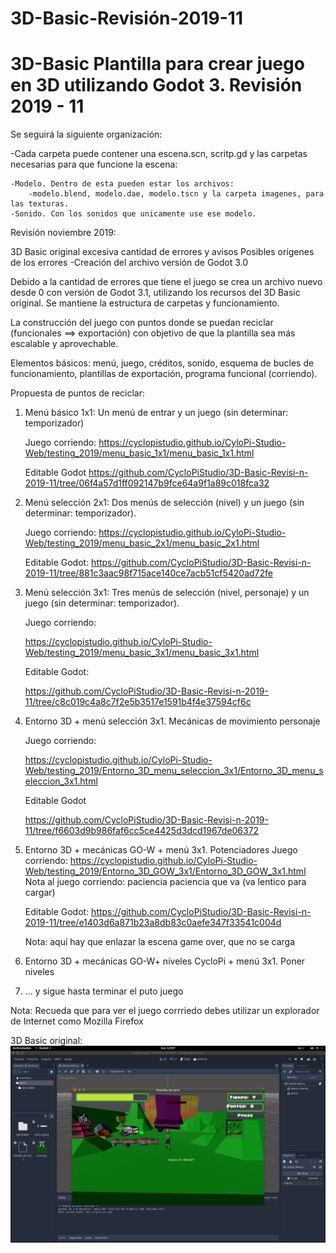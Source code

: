 # 3D-Basic-Revisión-2019-11
# 3D-Basic  Plantilla para crear juego en 3D utilizando Godot 3.   Revisión 2019 - 11

Se seguirá la siguiente organización:

-Cada carpeta puede contener una escena.scn, scritp.gd y las carpetas necesarias para que funcione la escena:

    -Modelo. Dentro de esta pueden estar los archivos:
        -modelo.blend, modelo.dae, modelo.tscn y la carpeta imagenes, para las texturas.
    -Sonido. Con los sonidos que unicamente use ese modelo.

Revisión noviembre 2019:

3D Basic original excesiva cantidad de errores y avisos
Posibles orígenes de los errores 
-Creación del archivo versión de Godot 3.0

Debido a la cantidad de errores que tiene el juego se crea un archivo nuevo desde 0 con versión de Godot 3.1, utilizando los recursos del 3D Basic original. Se mantiene la estructura de carpetas y funcionamiento.

La construcción del juego con puntos donde se puedan reciclar (funcionales ==> exportación) con objetivo de que la plantilla sea más escalable y aprovechable.

Elementos básicos: menú, juego, créditos, sonido, esquema de bucles de funcionamiento, plantillas de exportación, programa funcional (corriendo).

Propuesta de puntos de reciclar:
1. Menú básico 1x1: Un menú de entrar y un juego (sin determinar: temporizador)

    Juego corriendo:
    https://cyclopistudio.github.io/CyloPi-Studio-Web/testing_2019/menu_basic_1x1/menu_basic_1x1.html

    Editable Godot
    https://github.com/CycloPiStudio/3D-Basic-Revisi-n-2019-11/tree/06f4a57d1ff092147b9fce64a9f1a89c018fca32


2. Menú selección 2x1: Dos menús de selección (nivel) y un juego (sin determinar: temporizador).

    Juego corriendo:
    https://cyclopistudio.github.io/CyloPi-Studio-Web/testing_2019/menu_basic_2x1/menu_basic_2x1.html

    Editable Godot:
    https://github.com/CycloPiStudio/3D-Basic-Revisi-n-2019-11/tree/881c3aac98f715ace140ce7acb51cf5420ad72fe


3. Menú selección 3x1: Tres menús de selección (nivel, personaje) y un juego (sin determinar: temporizador).

    Juego corriendo:
    
    https://cyclopistudio.github.io/CyloPi-Studio-Web/testing_2019/menu_basic_3x1/menu_basic_3x1.html 
    
    Editable Godot:
    
    https://github.com/CycloPiStudio/3D-Basic-Revisi-n-2019-11/tree/c8c019c4a8c7f2e5b3517e1591b4f4e37594cf6c
    

4. Entorno 3D + menú selección 3x1. Mecánicas de movimiento personaje
    
    Juego corriendo:
    
    https://cyclopistudio.github.io/CyloPi-Studio-Web/testing_2019/Entorno_3D_menu_seleccion_3x1/Entorno_3D_menu_seleccion_3x1.html
    
    Editable Godot
    
    https://github.com/CycloPiStudio/3D-Basic-Revisi-n-2019-11/tree/f6603d9b986faf6cc5ce4425d3dcd1967de06372


5. Entorno 3D + mecánicas GO-W + menú 3x1. Potenciadores
    Juego corriendo:
    https://cyclopistudio.github.io/CyloPi-Studio-Web/testing_2019/Entorno_3D_GOW_3x1/Entorno_3D_GOW_3x1.html
        Nota al juego corriendo: paciencia paciencia que va (va lentico para cargar)
    
    Editable Godot:
    https://github.com/CycloPiStudio/3D-Basic-Revisi-n-2019-11/tree/e1403d6a871b23a8db83c0aefe347f33541c004d
    
    Nota: aquí hay que enlazar la escena game over, que no se carga
    
    
    
6. Entorno 3D + mecánicas GO-W+ niveles CycloPi + menú 3x1. Poner niveles

7.  ... y sigue hasta terminar el puto juego

Nota: Recueda que para ver el juego corrriedo debes utilizar un explorador de Internet como Mozilla Firefox 


3D Basic original:
<img src="https://github.com/CycloPiStudio/3D-Basic/blob/master/Imagenes/Captura%20juego%201.png" />
